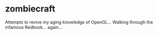 zombiecraft
===========

Attempts to revive my aging knowledge of OpenGL...  Walking through the infamous Redbook... again...
